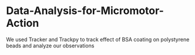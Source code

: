 # Data-Analysis-for-Micromotor-Action
We used Tracker and Trackpy to track effect of BSA coating on polystyrene beads and analyze our observations
